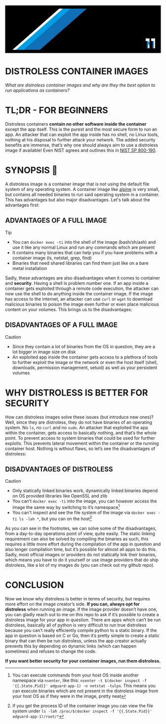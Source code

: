 ![banner](https://github.com/11notes/static/blob/main/img/banner/README.png?raw=true)

# DISTROLESS CONTAINER IMAGES

*What are distroless container images and why are they the best option to run applications as containers?*

# TL;DR - FOR BEGINNERS
Distroless containers **contain no other software inside the container** except the app itself. This is the purest and the most secure form to run an app. An attacker that can exploit the app inside has no shell, no Linux tools, nothing at his disposal to further attack your network. The added security benefits are immense, that’s why one should always aim to use a distroless image if available! Even NIST agrees and outlines this in [NIST SP 800-190](https://csrc.nist.gov/pubs/sp/800/190/final).

# SYNOPSIS 📖

A distroless image is a container image that is not using the default file system of any operating system. A container image like [alpine](https://hub.docker.com/_/alpine) is very small, but contains all needed binaries to run said operating system in a container. This has advantages but also major disadvantages. Let's talk about the advantages first:

## ADVANTAGES OF A FULL IMAGE
> [!TIP]
>* You can ```docker exec -ti``` into the shell of the image (bash/sh/ash) and use it like any normal Linux and run any commands which are present
>* It contains many binaries that can help you if you have problems with a container image (ls, netstat, grep, find)
>* Binaries that need shared libraries can find them just like on a bare metal installation

Sadly, these advantages are also disadvantages when it comes to container and **security**. Having a shell is problem number one. If an app inside a container gets exploited through a remote code execution, the attacker can now use the shell to do anything inside the container image. If the image has access to the internet, an attacker can use ```curl``` or ```wget``` to download malicious binaries to poison the image even further or even place malicious content on your volumes. This brings us to the disadvantages:

## DISADVANTAGES OF A FULL IMAGE
> [!CAUTION]
>* Since they contain a lot of binaries from the OS in question, they are a lot bigger in image size on disk
>* An exploited app inside the container gets access to a plethora of tools to further exploit the image or the network or even the host itself (shell, downloads, permission management, setuid) as well as your persistent volumes

# WHY DISTROLESS IS BETTER FOR SECURITY

How can distroless images solve these issues (but introduce new ones)? Well, since they are distroless, they do not have binaries of an operating system. No ```ls```, no ```curl``` and no ```sudo```. An attacker that exploited the app within the container, gets access to basically nothing, and that’s the whole point. To prevent access to system binaries that could be used for further exploits. This prevents lateral movement within the container or the running container host. Nothing is without flaws, so let’s see the disadvantages of distroless:

## DISADVANTAGES OF DISTROLESS
> [!CAUTION]
>* Only statically linked binaries work, dynamically linked binaries depend on OS provided libraries like OpenSSL and zlib
>* You can’t ```docker exec -ti``` into the image, you can however access the image the same way by switching to it’s namespace[^1]
>* You can't inspect and see the file system of the image via ```docker exec -ti ls -lah *```, but you can on the host[^2]

As you can see in the footnotes, we can solve some of the disadvantages, from a day-to-day operations point of view, quite easily. The static linking requirement can also be solved by compiling the binaries as such, this requires a little more effort during the compilation of the app in question and also longer compilation time, but it’s possible for almost all apps to do this. Sadly, most official images or providers do not statically link their binaries, which means you have to do it yourself or use image providers that do ship distroless, like a lot of my images do (you can check out my github repo).

# CONCLUSION

Now we know why distroless is better in terms of security, but requires more effort on the image creator’s side. **If you can, always opt for distroless** when running an image. If the image provider doesn’t have one, you can gladly reach out to me on this repo to ask if it’s possible to create a distroless image for your app in question. There are apps which can’t be run distroless, basically all of python is very difficult to run true distroless because you can’t really efficiently compile python to a static binary. If the app in question is based on C or Go, then it’s pretty simple to create a static binary that can then be run distroless, unless the app creator actually prevents this by depending on dynamic links (which can happen sometimes) and refuses to change the code.

**If you want better security for your container images, run them distroless.**

[^1]: You can execute commands from your host OS inside another namespace via ```nsenter```, like this: ```nsenter -t $(docker inspect -f '{{.State.Pid}}' adguard-app-1) -n netstat -tulpn```. This means you can execute binaries which are not present in the distroless image from your host OS as if they were in the image, pretty neat
[^2]: If you get the process ID of the container image you can view the file system under ```ls -lah /proc/$(docker inspect -f '{{.State.Pid}}' adguard-app-1)/root/*```
